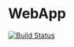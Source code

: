 # WebApp
[![Build Status](https://dev.azure.com/RonakDevOps/DevProject/_apis/build/status/WebApplication1?branchName=main)](https://dev.azure.com/RonakDevOps/DevProject/_build/latest?definitionId=1&branchName=main)
